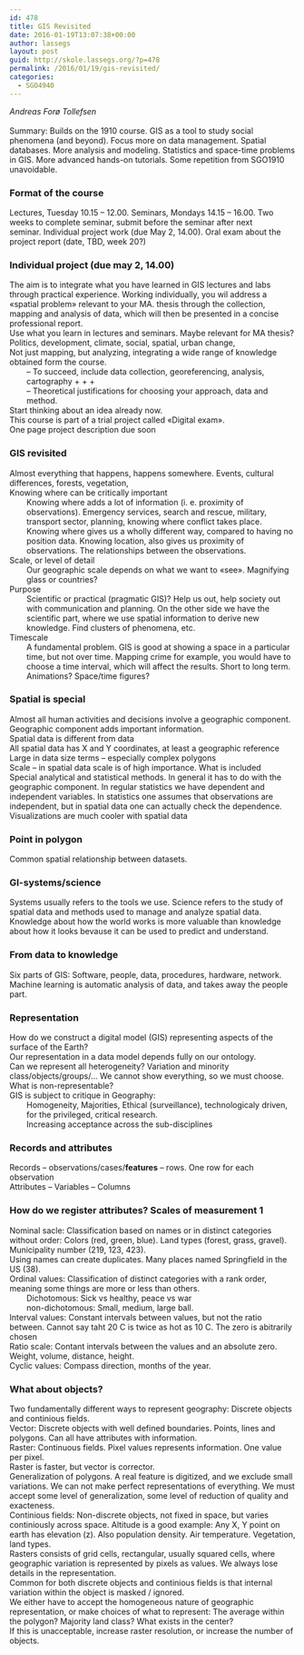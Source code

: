 ```yaml
---
id: 478
title: GIS Revisited
date: 2016-01-19T13:07:38+00:00
author: lassegs
layout: post
guid: http://skole.lassegs.org/?p=478
permalink: /2016/01/19/gis-revisited/
categories:
  - SGO4940
---
```

<div>
  <em>Andreas Forø Tollefsen</em>
</div>

<div>
  <em> </em>
</div>

<div>
  Summary: Builds on the 1910 course. GIS as a tool to study social phenomena (and beyond). Focus more on data management. Spatial databases. More analysis and modeling. Statistics and space-time problems in GIS. More advanced hands-on tutorials. Some repetition from SGO1910 unavoidable.
</div>

<div>
</div>

### Format of the course

<div>
  Lectures, Tuesday 10.15 &#8211; 12.00. Seminars, Mondays 14.15 &#8211; 16.00. Two weeks to complete seminar, submit before the seminar after next seminar. Individual project work (due May 2, 14.00). Oral exam about the project report (date, TBD, week 20?)
</div>

<div>
</div>

### Individual project (due may 2, 14.00)

<div>
  The aim is to integrate what you have learned in GIS lectures and labs through practical experience. Working individually, you wil address a &laquo;spatial problem&raquo; relevant to your MA. thesis through the collection, mapping and analysis of data, which will then be presented in a concise professional report.
</div>

<div>
  Use what you learn in lectures and seminars. Maybe relevant for MA thesis?
</div>

<div>
  Politics, development, climate, social, spatial, urban change,
</div>

<div>
  Not just mapping, but analyzing, integrating a wide range of knowledge obtained form the course.
</div>

<div style="padding-left: 30px;">
  &#8211; To succeed, include data collection, georeferencing, analysis, cartography + + +
</div>

<div style="padding-left: 30px;">
  &#8211; Theoretical justifications for choosing your approach, data and method.
</div>

<div>
  Start thinking about an idea already now.
</div>

<div>
</div>

<div>
  This course is part of a trial project called &laquo;Digital exam&raquo;.
</div>

<div>
</div>

<div>
  One page project description due soon
</div>

### GIS revisited

<div>
  Almost everything that happens, happens somewhere. Events, cultural differences, forests, vegetation,
</div>

<div>
  Knowing where can be critically important
</div>

<div style="padding-left: 30px;">
  Knowing where adds a lot of information (i. e. proximity of observations). Emergency services, search and rescue, military, transport sector, planning, knowing where conflict takes place. Knowing where gives us a wholly different way, compared to having no position data. Knowing location, also gives us proximity of observations. The relationships between the observations.
</div>

<div>
  Scale, or level of detail
</div>

<div style="padding-left: 30px;">
  Our geographic scale depends on what we want to &laquo;see&raquo;. Magnifying glass or countries?
</div>

<div>
  Purpose
</div>

<div style="padding-left: 30px;">
  Scientific or practical (pragmatic GIS)? Help us out, help society out with communication and planning. On the other side we have the scientific part, where we use spatial information to derive new knowledge. Find clusters of phenomena, etc.
</div>

<div>
  Timescale
</div>

<div style="padding-left: 30px;">
  A fundamental problem. GIS is good at showing a space in a particular time, but not over time. Mapping crime for example, you would have to choose a time interval, which will affect the results. Short to long term. Animations? Space/time figures?
</div>

<div style="padding-left: 30px;">
</div>

### Spatial is special

<div>
  Almost all human activities and decisions involve a geographic component.
</div>

<div>
  Geographic component adds important information.
</div>

<div>
  Spatial data is different from data
</div>

<div>
  All spatial data has X and Y coordinates, at least a geographic reference
</div>

<div>
  Large in data size terms &#8211; especially complex polygons
</div>

<div>
  Scale &#8211; in spatial data scale is of high importance. What is included
</div>

<div>
  Special analytical and statistical methods. In general it has to do with the geographic component. In regular statistics we have dependent and independent variables. In statistics one assumes that observations are independent, but in spatial data one can actually check the dependence.
</div>

<div>
  Visualizations are much cooler with spatial data
</div>

<div>
</div>

### Point in polygon

<div>
  Common spatial relationship between datasets.
</div>

<div>
</div>

### GI-systems/science

<div>
  Systems usually refers to the tools we use. Science refers to the study of spatial data and methods used to manage and analyze spatial data.
</div>

<div>
  Knowledge about how the world works is more valuable than knowledge about how it looks bevause it can be used to predict and understand.
</div>

<div>
</div>

### From data to knowledge

<div>
  Six parts of GIS: Software, people, data, procedures, hardware, network. Machine learning is automatic analysis of data, and takes away the people part.
</div>

<div>
</div>

### Representation

<div>
  How do we construct a digital model (GIS) representing aspects of the surface of the Earth?
</div>

<div>
  Our representation in a data model depends fully on our ontology.
</div>

<div>
  Can we represent all heterogeneity? Variation and minority class/objects/groups/&#8230; We cannot show everything, so we must choose.
</div>

<div>
  What is non-representable?
</div>

<div>
  GIS is subject to critique in Geography:
</div>

<div style="padding-left: 30px;">
  Homogeneity, Majorities, Ethical (surveillance), technologicaly driven, for the privileged, critical research.
</div>

<div style="padding-left: 30px;">
  Increasing acceptance across the sub-disciplines
</div>

<div>
</div>

### Records and attributes

<div>
  Records &#8211; observations/cases/<strong>features</strong> &#8211; rows. One row for each observation
</div>

<div>
  Attributes &#8211; Variables &#8211; Columns
</div>

<div>
</div>

### How do we register attributes? Scales of measurement 1

<div>
  Nominal sacle: Classification based on names or in distinct categories without order: Colors (red, green, blue). Land types (forest, grass, gravel). Municipality number (219, 123, 423).
</div>

<div>
  Using names can create duplicates. Many places named Springfield in the US (38).
</div>

<div>
</div>

<div>
  Ordinal values: Classification of distinct categories with a rank order, meaning some things are more or less than others.
</div>

<div style="padding-left: 30px;">
  Dichotomous: Sick vs healthy, peace vs war
</div>

<div style="padding-left: 30px;">
  non-dichotomous: Small, medium, large ball.
</div>

<div style="padding-left: 30px;">
</div>

<div>
  Interval values: Constant intervals between values, but not the ratio between. Cannot say taht 20 C is twice as hot as 10 C. The zero is abitrarily chosen
</div>

<div>
</div>

<div>
  Ratio scale: Contant intervals between the values and an absolute zero. Weight, volume, distance, height.
</div>

<div>
</div>

<div>
  Cyclic values: Compass direction, months of the year.
</div>

<div>
</div>

### What about objects?

<div>
  Two fundamentally different ways to represent geography: Discrete objects and continious fields.
</div>

<div>
</div>

<div>
  Vector: Discrete objects with well defined boundaries. Points, lines and polygons. Can all have attributes with information.
</div>

<div>
  Raster: Continuous fields. Pixel values represents information. One value per pixel.
</div>

<div>
</div>

<div>
  Raster is faster, but vector is corrector.
</div>

<div>
</div>

<div>
  Generalization of polygons. A real feature is digitized, and we exclude small variations. We can not make perfect representations of everything. We must accept some level of generalization, some level of reduction of quality and exacteness.
</div>

<div>
</div>

<div>
  Continious fields: Non-discrete objects, not fixed in space, but varies continiously across space. Altitude is a good example: Any X, Y point on earth has elevation (z). Also population density. Air temperature. Vegetation, land types.
</div>

<div>
  Rasters consists of grid cells, rectangular, usually squared cells, where geographic variation is represented by pixels as values. We always lose details in the representation.
</div>

<div>
</div>

<div>
  Common for both discrete objects and continious fields is that internal variation within the object is masked / ignored.
</div>

<div>
  We either have to accept the homogeneous nature of geographic representation, or make choices of what to represent: The average within the polygon? Majority land class? What exists in the center?
</div>

<div>
  If this is unacceptable, increase raster resolution, or increase the number of objects.
</div>

<div>
</div>

<div>
</div>

<div style="padding-left: 30px;">
</div>

<div style="padding-left: 30px;">
</div>

&nbsp;